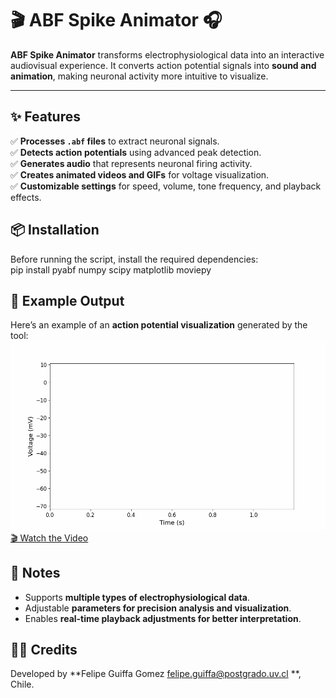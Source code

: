 # 🎬 ABF Spike Animator 🎧  

**ABF Spike Animator** transforms electrophysiological data into an interactive audiovisual experience. It converts action potential signals into **sound and animation**, making neuronal activity more intuitive to visualize.  

---

## ✨ Features  
✅ **Processes `.abf` files** to extract neuronal signals.  
✅ **Detects action potentials** using advanced peak detection.  
✅ **Generates audio** that represents neuronal firing activity.  
✅ **Creates animated videos and GIFs** for voltage visualization.  
✅ **Customizable settings** for speed, volume, tone frequency, and playback effects.  

## 📦 Installation  
Before running the script, install the required dependencies:  
pip install pyabf numpy scipy matplotlib moviepy

## 🎥 Example Output  
Here’s an example of an **action potential visualization** generated by the tool:  
![Action Potential Animation](exp_001_animation.gif)
[🎬 Watch the Video](exp_001_video.mp4)

## 📌 Notes  
- Supports **multiple types of electrophysiological data**.  
- Adjustable **parameters for precision analysis and visualization**.  
- Enables **real-time playback adjustments for better interpretation**.
 ## 👨‍🔬 Credits  
Developed by **Felipe Guiffa Gomez felipe.guiffa@postgrado.uv.cl **, Chile.
